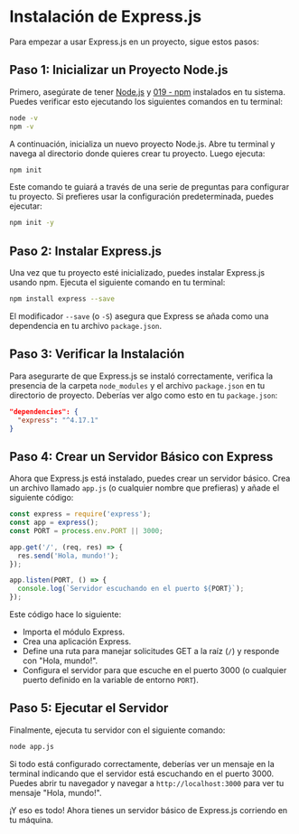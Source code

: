 # Instalación de Express.js
Para empezar a usar Express.js en un proyecto, sigue estos pasos:

## Paso 1: Inicializar un Proyecto Node.js

Primero, asegúrate de tener [Node.js](../📌%20Node%20js.md) y [019 - npm](../001%20-%20Fundamentos/019%20-%20npm.md) instalados en tu sistema. Puedes verificar esto ejecutando los siguientes comandos en tu terminal:

```sh
node -v
npm -v
```

A continuación, inicializa un nuevo proyecto Node.js. Abre tu terminal y navega al directorio donde quieres crear tu proyecto. Luego ejecuta:

```sh
npm init
```

Este comando te guiará a través de una serie de preguntas para configurar tu proyecto. Si prefieres usar la configuración predeterminada, puedes ejecutar:

```sh
npm init -y
```

## Paso 2: Instalar Express.js

Una vez que tu proyecto esté inicializado, puedes instalar Express.js usando npm. Ejecuta el siguiente comando en tu terminal:

```sh
npm install express --save
```

El modificador `--save` (o `-S`) asegura que Express se añada como una dependencia en tu archivo `package.json`.

## Paso 3: Verificar la Instalación

Para asegurarte de que Express.js se instaló correctamente, verifica la presencia de la carpeta `node_modules` y el archivo `package.json` en tu directorio de proyecto. Deberías ver algo como esto en tu `package.json`:

```json
"dependencies": {
  "express": "^4.17.1"
}
```

## Paso 4: Crear un Servidor Básico con Express

Ahora que Express.js está instalado, puedes crear un servidor básico. Crea un archivo llamado `app.js` (o cualquier nombre que prefieras) y añade el siguiente código:

```js
const express = require('express');
const app = express();
const PORT = process.env.PORT || 3000;

app.get('/', (req, res) => {
  res.send('Hola, mundo!');
});

app.listen(PORT, () => {
  console.log(`Servidor escuchando en el puerto ${PORT}`);
});
```

Este código hace lo siguiente:
- Importa el módulo Express.
- Crea una aplicación Express.
- Define una ruta para manejar solicitudes GET a la raíz (`/`) y responde con "Hola, mundo!".
- Configura el servidor para que escuche en el puerto 3000 (o cualquier puerto definido en la variable de entorno `PORT`).

## Paso 5: Ejecutar el Servidor

Finalmente, ejecuta tu servidor con el siguiente comando:

```sh
node app.js
```

Si todo está configurado correctamente, deberías ver un mensaje en la terminal indicando que el servidor está escuchando en el puerto 3000. Puedes abrir tu navegador y navegar a `http://localhost:3000` para ver tu mensaje "Hola, mundo!".

¡Y eso es todo! Ahora tienes un servidor básico de Express.js corriendo en tu máquina.